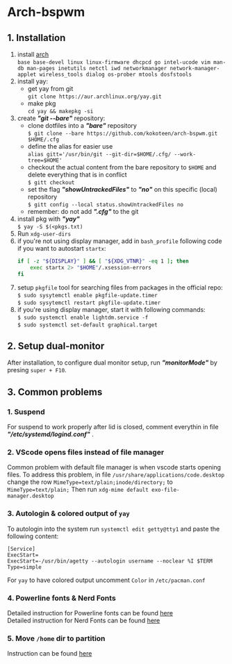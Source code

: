 # Arch-bspwm


## 1. Installation

1. install [arch](https://wiki.archlinux.org/index.php/installation_guide "arch")  
    `base base-devel linux linux-firmware dhcpcd go
     intel-ucode vim man-db man-pages inetutils netctl iwd
     networkmanager network-manager-applet wireless_tools
     dialog os-prober mtools dosfstools`
2. install yay:
	- get yay from git  
	`git clone https://aur.archlinux.org/yay.git `
	- make pkg  
	`cd yay && makepkg -si`
3. create ***"git --bare"*** repository:
    - clone dotfiles into a ***"bare"*** repository  
    `$ git clone --bare https://github.com/kokoteen/arch-bspwm.git $HOME/.cfg`
    - define the alias for easier use  
    `alias gitt='/usr/bin/git --git-dir=$HOME/.cfg/ --work-tree=$HOME'`
    - checkout the actual content from the bare repository to `$HOME` and delete everything that is in conflict  
    `$ gitt checkout`
    - set the flag ***"showUntrackedFiles"*** to ***"no"*** on this specific (local) repository  
    `$ gitt config --local status.showUntrackedFiles no`
    - remember: do not add ***".cfg"*** to the git
4. install pkg with ***"yay"***  
    `$ yay -S $(<pkgs.txt)`
5.  Run `xdg-user-dirs`
6. if you're not using display manager, add in `bash_profile` following code if you want to autostart `startx`:  
    ```bash
    if [ -z "${DISPLAY}" ] && [ "${XDG_VTNR}" -eq 1 ]; then
        exec startx 2> "$HOME"/.xsession-errors
    fi
    ```
7. setup `pkgfile` tool for searching files from packages in the official repo:  
`$ sudo sysytemctl enable pkgfile-update.timer`  
`$ sudo sysytemctl restart pkgfile-update.timer`  
8. if you're using display manager, start it with following commands:  
`$ sudo systemctl enable lightdm.service -f`  
`$ sudo systemctl set-default graphical.target`  



## 2. Setup dual-monitor

After installation, to configure dual monitor setup, run ***"monitorMode"***  by presing `super + F10`.

## 3. Common problems

### 1. Suspend
For suspend to work properly after lid is closed, comment everythin in file ***"/etc/systemd/logind.conf"*** .

### 2. VScode opens files instead of file manager
Common problem with default file manager is when vscode starts opening files. To address this problem, in file `/usr/share/applications/code.desktop` change the row `MimeType=text/plain;inode/directory;` to `MimeType=text/plain;`
Then run `xdg-mime default exo-file-manager.desktop`

### 3. Autologin & colored output of `yay`
To autologin into the system run `systemctl edit getty@tty1` and paste the following content:  
```
[Service]
ExecStart=
ExecStart=-/usr/bin/agetty --autologin username --noclear %I $TERM
Type=simple
```
For `yay` to have colored output uncomment `Color` in `/etc/pacman.conf`

### 4. Powerline fonts & Nerd Fonts
Detailed instruction for Powerline fonts can be found [here](https://github.com/powerline/fonts.git)  
Detailed instruction for Nerd Fonts can be found [here](https://www.nerdfonts.com/#home)  

### 5. Move `/home` dir to partition
Instruction can be found [here](https://help.ubuntu.com/community/Partitioning/Home/Moving)
